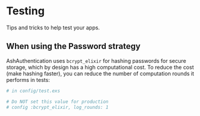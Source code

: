# Testing

Tips and tricks to help test your apps.

## When using the Password strategy

AshAuthentication uses `bcrypt_elixir` for hashing passwords for secure storage, which by design has a high computational cost. To reduce the cost (make hashing faster), you can reduce the number of computation rounds it performs in tests:

```elixir
# in config/test.exs

# Do NOT set this value for production
# config :bcrypt_elixir, log_rounds: 1
```
